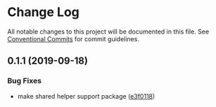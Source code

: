 # Change Log

All notable changes to this project will be documented in this file.
See [Conventional Commits](https://conventionalcommits.org) for commit guidelines.

## 0.1.1 (2019-09-18)


### Bug Fixes

* make shared helper support package ([e3f0118](https://github.com/tunnckocore/opensource/commit/e3f0118))
